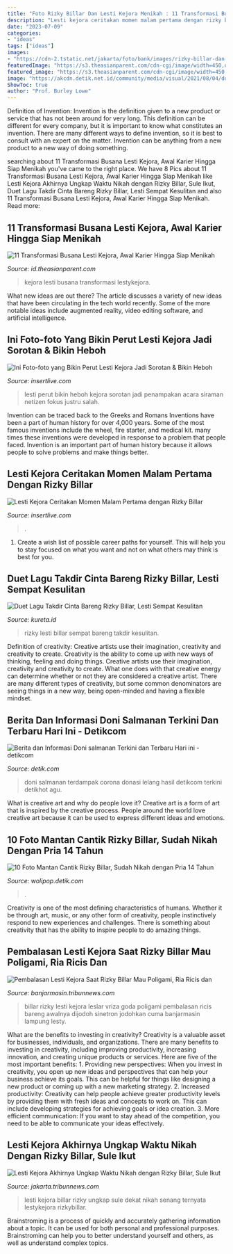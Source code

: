 ```yaml
---
title: "Foto Rizky Billar Dan Lesti Kejora Menikah : 11 Transformasi Busana Lesti Kejora, Awal Karier Hingga Siap Menikah"
description: "Lesti kejora ceritakan momen malam pertama dengan rizky billar"
date: "2023-07-09"
categories:
- "ideas"
tags: ["ideas"]
images:
- "https://cdn-2.tstatic.net/jakarta/foto/bank/images/rizky-billar-dan-lesti-kejora1.jpg"
featuredImage: "https://s3.theasianparent.com/cdn-cgi/image/width=450,quality=10/tap-assets-prod/wp-content/uploads/sites/24/2021/08/lesti-kejora-8.jpg"
featured_image: "https://s3.theasianparent.com/cdn-cgi/image/width=450,quality=10/tap-assets-prod/wp-content/uploads/sites/24/2021/08/lesti-kejora-8.jpg"
image: "https://akcdn.detik.net.id/community/media/visual/2021/08/04/doni-salmanan_43.jpeg?w=250&amp;q="
ShowToc: true
author: "Prof. Burley Lowe"
---
```



Definition of Invention:
Invention is the definition given to a new product or service that has not been around for very long. This definition can be different for every company, but it is important to know what constitutes an invention. There are many different ways to define invention, so it is best to consult with an expert on the matter. Invention can be anything from a new product to a new way of doing something.

	

		
searching about 11 Transformasi Busana Lesti Kejora, Awal Karier Hingga Siap Menikah you've came to the right place. We have 8 Pics about 11 Transformasi Busana Lesti Kejora, Awal Karier Hingga Siap Menikah like Lesti Kejora Akhirnya Ungkap Waktu Nikah dengan Rizky Billar, Sule Ikut, Duet Lagu Takdir Cinta Bareng Rizky Billar, Lesti Sempat Kesulitan and also 11 Transformasi Busana Lesti Kejora, Awal Karier Hingga Siap Menikah. Read more:
		
    
## 11 Transformasi Busana Lesti Kejora, Awal Karier Hingga Siap Menikah

<img loading=lazy src="https://s3.theasianparent.com/cdn-cgi/image/width=450,quality=10/tap-assets-prod/wp-content/uploads/sites/24/2021/08/lesti-kejora-8.jpg" onerror="this.onerror=null;this.src='https://tse1.mm.bing.net/th?id=OIP.ZbIAT0A6MwZUHG-NtP3SXgAAAA&amp;pid=15.1';" alt="11 Transformasi Busana Lesti Kejora, Awal Karier Hingga Siap Menikah">

_Source: id.theasianparent.com_

>kejora lesti busana transformasi lestykejora. 

	

What new ideas are out there?
The article discusses a variety of new ideas that have been circulating in the tech world recently. Some of the more notable ideas include augmented reality, video editing software, and artificial intelligence.

    
## Ini Foto-foto Yang Bikin Perut Lesti Kejora Jadi Sorotan &amp; Bikin Heboh

<img loading=lazy src="https://akcdn.detik.net.id/visual/2021/08/30/penampakan-perut-lesti-yang-diisukan-hamil-bikin-heboh-1_169.jpeg?w=767&amp;q=90" onerror="this.onerror=null;this.src='https://tse2.mm.bing.net/th?id=OIP.HqUlLHaosNvReWCCABO6bAHaEL&amp;pid=15.1';" alt="Ini Foto-foto yang Bikin Perut Lesti Kejora Jadi Sorotan &amp; Bikin Heboh">

_Source: insertlive.com_

>lesti perut bikin heboh kejora sorotan jadi penampakan acara siraman netizen fokus justru salah. 

	

Invention can be traced back to the Greeks and Romans
Inventions have been a part of human history for over 4,000 years. Some of the most famous inventions include the wheel, fire starter, and medical kit. many times these inventions were developed in response to a problem that people faced. Invention is an important part of human history because it allows people to solve problems and make things better.

    
## Lesti Kejora Ceritakan Momen Malam Pertama Dengan Rizky Billar

<img loading=lazy src="https://akcdn.detik.net.id/api/wm/2021/08/23/thumbnail-vod-7_169.png?wid=63&amp;w=650" onerror="this.onerror=null;this.src='https://tse1.mm.bing.net/th?id=OIP.iy4U-m6IATDFwyqAT7XOIQHaEH&amp;pid=15.1';" alt="Lesti Kejora Ceritakan Momen Malam Pertama dengan Rizky Billar">

_Source: insertlive.com_

>. 

	

1. Create a wish list of possible career paths for yourself. This will help you to stay focused on what you want and not on what others may think is best for you. 

    
## Duet Lagu Takdir Cinta Bareng Rizky Billar, Lesti Sempat Kesulitan

<img loading=lazy src="https://www.kureta.id/Asset/uploads/1629429945765-lesti-kejora-dan-rizky-billar.jpg" onerror="this.onerror=null;this.src='https://tse2.mm.bing.net/th?id=OIP.UuQsAZSN8LZTsfS7AQRuAAHaFj&amp;pid=15.1';" alt="Duet Lagu Takdir Cinta Bareng Rizky Billar, Lesti Sempat Kesulitan">

_Source: kureta.id_

>rizky lesti billar sempat bareng takdir kesulitan. 

	

Definition of creativity: Creative artists use their imagination, creativity and creativity to create.
Creativity is the ability to come up with new ways of thinking, feeling and doing things. Creative artists use their imagination, creativity and creativity to create. What one does with that creative energy can determine whether or not they are considered a creative artist. There are many different types of creativity, but some common denominators are seeing things in a new way, being open-minded and having a flexible mindset.

    
## Berita Dan Informasi Doni Salmanan Terkini Dan Terbaru Hari Ini - Detikcom

<img loading=lazy src="https://akcdn.detik.net.id/community/media/visual/2021/08/04/doni-salmanan_43.jpeg?w=250&amp;q=" onerror="this.onerror=null;this.src='https://tse2.mm.bing.net/th?id=OIP.wOqpdjFPoikADTZ_KA9-kQHaFj&amp;pid=15.1';" alt="Berita dan Informasi Doni salmanan Terkini dan Terbaru Hari ini - detikcom">

_Source: detik.com_

>doni salmanan terdampak corona donasi lelang hasil detikcom terkini detikhot agu. 

	

What is creative art and why do people love it?
Creative art is a form of art that is inspired by the creative process. People around the world love creative art because it can be used to express different ideas and emotions.

    
## 10 Foto Mantan Cantik Rizky Billar, Sudah Nikah Dengan Pria 14 Tahun

<img loading=lazy src="https://awsimages.detik.net.id/api/wm/2021/06/18/syahra-larez-2_169.png?wid=54&amp;w=650&amp;v=1&amp;t=jpeg" onerror="this.onerror=null;this.src='https://tse1.mm.bing.net/th?id=OIP.uQ-Kzy3lktGQhYFAkCZqlgHaEK&amp;pid=15.1';" alt="10 Foto Mantan Cantik Rizky Billar, Sudah Nikah dengan Pria 14 Tahun">

_Source: wolipop.detik.com_

>. 

	

Creativity is one of the most defining characteristics of humans. Whether it be through art, music, or any other form of creativity, people instinctively respond to new experiences and challenges. There is something about creativity that has the ability to inspire people to do amazing things.

    
## Pembalasan Lesti Kejora Saat Rizky Billar Mau Poligami, Ria Ricis Dan

<img loading=lazy src="https://cdn-2.tstatic.net/banjarmasin/foto/bank/images/lesti-kejora-dan-rizky-billar-yang-kerap-tampil-mesra.jpg" onerror="this.onerror=null;this.src='https://tse1.mm.bing.net/th?id=OIP.mn_Nfsgs1BDSa015I9qy7AHaEK&amp;pid=15.1';" alt="Pembalasan Lesti Kejora Saat Rizky Billar Mau Poligami, Ria Ricis dan">

_Source: banjarmasin.tribunnews.com_

>billar rizky lesti kejora leslar vriza goda poligami pembalasan ricis bareng awalnya dijodoh sinetron jodohkan cuma banjarmasin lampung lesty. 

	

What are the benefits to investing in creativity?
Creativity is a valuable asset for businesses, individuals, and organizations. There are many benefits to investing in creativity, including improving productivity, increasing innovation, and creating unique products or services. Here are five of the most important benefits: 1. Providing new perspectives: When you invest in creativity, you open up new ideas and perspectives that can help your business achieve its goals. This can be helpful for things like designing a new product or coming up with a new marketing strategy. 2. Increased productivity: Creativity can help people achieve greater productivity levels by providing them with fresh ideas and concepts to work on. This can include developing strategies for achieving goals or idea creation. 3. More efficient communication: If you want to stay ahead of the competition, you need to be able to communicate your ideas effectively.

    
## Lesti Kejora Akhirnya Ungkap Waktu Nikah Dengan Rizky Billar, Sule Ikut

<img loading=lazy src="https://cdn-2.tstatic.net/jakarta/foto/bank/images/rizky-billar-dan-lesti-kejora1.jpg" onerror="this.onerror=null;this.src='https://tse1.mm.bing.net/th?id=OIP.-ZJ6xy27zJcaYtdmrx2lbAHaEK&amp;pid=15.1';" alt="Lesti Kejora Akhirnya Ungkap Waktu Nikah dengan Rizky Billar, Sule Ikut">

_Source: jakarta.tribunnews.com_

>lesti kejora billar rizky ungkap sule dekat nikah senang ternyata lestykejora rizkybillar. 

	

Brainstroming is a process of quickly and accurately gathering information about a topic. It can be used for both personal and professional purposes. Brainstroming can help you to better understand yourself and others, as well as understand complex topics.

